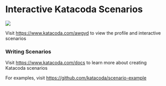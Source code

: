 # Interactive Katacoda Scenarios

[![](http://shields.katacoda.com/katacoda/awgyd/count.svg)](https://www.katacoda.com/awgyd "Get your profile on Katacoda.com")

Visit https://www.katacoda.com/awgyd to view the profile and interactive scenarios

### Writing Scenarios
Visit https://www.katacoda.com/docs to learn more about creating Katacoda scenarios

For examples, visit https://github.com/katacoda/scenario-example

